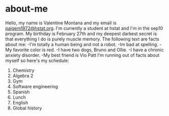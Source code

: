 # about-me
Hello, my name is Valentine Montana and my email is paigem1972@hstat.org. I'm currently a student at hstat and I'm in the sep10 program. My birthday is February 27th and my deepest darkest secret is that everything I do is purely muscle memory. The following text are facts about me:
-I'm totally a human being and not a robot.
-Im bad at spelling.
-My favorite color is red.
-I have two dogs, Bruno and Ollie.
-I have a chronic anxiety disorder.
-My best friend is Vio Patt
I'm running out of facts about myself so here's my schedule:
1. Chemistry
2. Algebra 2
3. Gym
4. Software engineering 
5. Spanish
6. Lunch
7. English
8. Global history 
